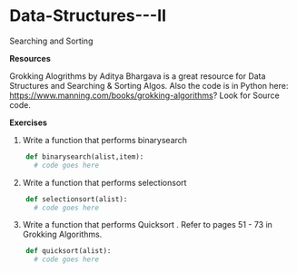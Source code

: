 # Data-Structures---II
Searching and Sorting 

**Resources**

Grokking Alogrithms by Aditya Bhargava is a great resource for Data Structures and Searching & Sorting Algos. Also the code is in Python here: https://www.manning.com/books/grokking-algorithms? Look for Source code. 

**Exercises**

1) Write a function that performs binarysearch

``` python
    def binarysearch(alist,item):
      # code goes here
   ```
2) Write a function that performs selectionsort

``` python
    def selectionsort(alist):
      # code goes here
  ```
      
3) Write a function that performs Quicksort . Refer to pages 51 - 73 in Grokking Algorithms. 

``` python
    def quicksort(alist):
      # code goes here
  ```

